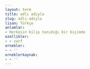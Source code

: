 ```yaml
---
layout: term
title: adlı adıyla
slug: adli-adiyla
lisan: Türkçe
anlamlar:
- Herkesin bilip tanıdığı bir biçimde
ozellikler:
- - zarf
ornekler:
- - ''
orneklerkaynak:
- - ''
---
```

